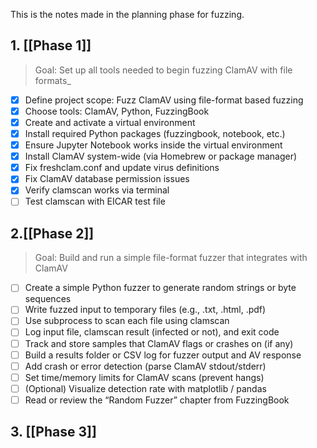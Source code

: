 This is the notes made in the planning phase for fuzzing.
## 1. [[Phase 1]]	

> Goal: Set up all tools needed to begin fuzzing ClamAV with file formats_

- [x] Define project scope: Fuzz ClamAV using file-format based fuzzing
- [x] Choose tools: ClamAV, Python, FuzzingBook
- [x] Create and activate a virtual environment
- [x] Install required Python packages (fuzzingbook, notebook, etc.)
- [x] Ensure Jupyter Notebook works inside the virtual environment
- [x] Install ClamAV system-wide (via Homebrew or package manager)
- [x] Fix freshclam.conf and update virus definitions
- [x] Fix ClamAV database permission issues
- [x] Verify clamscan works via terminal
- [ ] Test clamscan with EICAR test file
## 2.[[Phase 2]]

>   Goal: Build and run a simple file-format fuzzer that integrates with ClamAV

 - [ ] Create a simple Python fuzzer to generate random strings or byte sequences
 - [ ] Write fuzzed input to temporary files (e.g., .txt, .html, .pdf)
 - [ ] Use subprocess to scan each file using clamscan
 - [ ] Log input file, clamscan result (infected or not), and exit code
 - [ ] Track and store samples that ClamAV flags or crashes on (if any)
 - [ ] Build a results folder or CSV log for fuzzer output and AV response
 - [ ] Add crash or error detection (parse ClamAV stdout/stderr)
 - [ ] Set time/memory limits for ClamAV scans (prevent hangs)
 - [ ] (Optional) Visualize detection rate with matplotlib / pandas
 - [ ] Read or review the “Random Fuzzer” chapter from FuzzingBook

## 3. [[Phase 3]]
